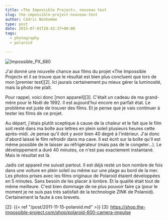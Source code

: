 ```yaml
---
title: «The Impossible Project», nouveau test
slug: the-impossible-project-nouveau-test
author: Cédric Bonhomme
type: post
date: 2015-07-01T20:42:37+00:00
tags:
  - photography
  - polaroid

---
```

![Impossible_PX_680](/images/blog/2015/07/Impossible_PX_680.png)

J'ai donné une nouvelle chance aux films du projet «The Impossible Project» et
il se trouve que le résultat est bien plus concluent que lors de mon
[premier test][2]. Ici jaurais certainement pu mieux gérer la luminosité, mais
la photo me plaît.

Pour rappel, voici donc [mon appareil][3]. C'était un cadeau de ma grand-mère
pour le Noël de 1992. Il est aujourd'hui encore en parfait état.
Le problème est juste de trouver des films.
Et je pense que je vais continuer à tester les films de ce projet.

Au départ, j'étais plutôt sceptique à cause de la chaleur et le fait que le
film soit resté dans ma boîte aux lettres en plein soleil plusieurs heures
cette après-midi. Je pense qu'il doit y avoir bien 40 degré à l'intérieur.
J'ai donc d'abord laissé le film refroidir dans ma cave.
Il est écrit sur la boîte qu'il est même possible de le laisser au réfrigérateur
(mais pas de le congeler…). Le développement a duré 40 minutes, ce n'est pas
exactement instantané. Mais le résultat est là.

Jadis cet appareil me suivait partout. Il est déjà resté un bon nombre de fois
dans une voiture en plein soleil ou même sur une plage au bord de la mer.
Les photos prises avec les films originaux de Polaroid étaient développées en
5 minutes. Sans besoin de les placer à lombre. Et la qualité était tout de même
meilleure. C'est bien dommage de ne plus pouvoir faire ça (pour le moment je ne
suis pas très satisfait de la technologie ZINK de Polaroid). Certainement la
faute à ces brevets.

 [2]: {{< ref "/post/2011-11-15-polaroid.md" >}}
 [3]: https://shop.the-impossible-project.com/shop/polaroid-600-camera-impulse
